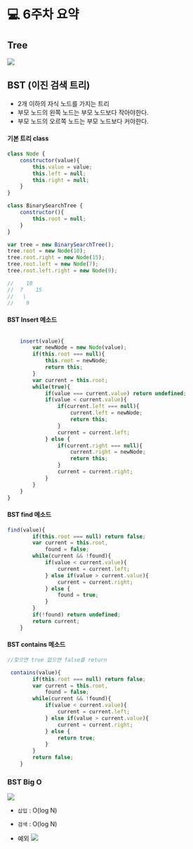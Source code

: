 # 💻 6주차 요약

## Tree
![](https://velog.velcdn.com/images/haji3354/post/923e3299-9d30-4153-ad8f-6ae795c18118/image.png)


## BST (이진 검색 트리)

- 2개 이하의 자식 노드를 가지는 트리
- 부모 노드의 왼쪽 노드는 부모 노드보다 작아야한다.
- 부모 노드의 오르쪽 노드는 부모 노드보다 커야한다.


#### 기본 트리 class
```javascript
class Node {
    constructor(value){
        this.value = value;
        this.left = null;
        this.right = null;
    }
}

class BinarySearchTree {
    constructor(){
        this.root = null;
    }
}

var tree = new BinarySearchTree();
tree.root = new Node(10);
tree.root.right = new Node(15);
tree.root.left = new Node(7);
tree.root.left.right = new Node(9);

//    10
//  7    15
//   \  
//    9
```
#### BST Insert 메소드
```javascript

    insert(value){
        var newNode = new Node(value);
        if(this.root === null){
            this.root = newNode;
            return this;
        }
        var current = this.root;
        while(true){ 
            if(value === current.value) return undefined;
            if(value < current.value){
                if(current.left === null){
                    current.left = newNode;
                    return this;
                }
                current = current.left;
            } else {
                if(current.right === null){
                    current.right = newNode;
                    return this;
                } 
                current = current.right;
            }
        }
    }
}
```
#### BST find 메소드  
```javascript
find(value){
        if(this.root === null) return false;
        var current = this.root,
            found = false;
        while(current && !found){
            if(value < current.value){
                current = current.left;
            } else if(value > current.value){
                current = current.right;
            } else {
                found = true;
            }
        }
        if(!found) return undefined;
        return current;
    }
```
#### BST contains 메소드
```javascript
//찾으면 true 없으면 false를 return 

 contains(value){
        if(this.root === null) return false;
        var current = this.root,
            found = false;
        while(current && !found){
            if(value < current.value){
                current = current.left;
            } else if(value > current.value){
                current = current.right;
            } else {
                return true;
            }
        }
        return false;
    }
```
### BST Big O
![](https://velog.velcdn.com/images/haji3354/post/9ce4108b-3721-4162-994d-c72b591fe1fe/image.png)
- `삽입` : O(log N)
- `검색` : O(log N)


- 예외 
![](https://velog.velcdn.com/images/haji3354/post/6101cd61-c266-4611-8660-769567a2c64c/image.png)
